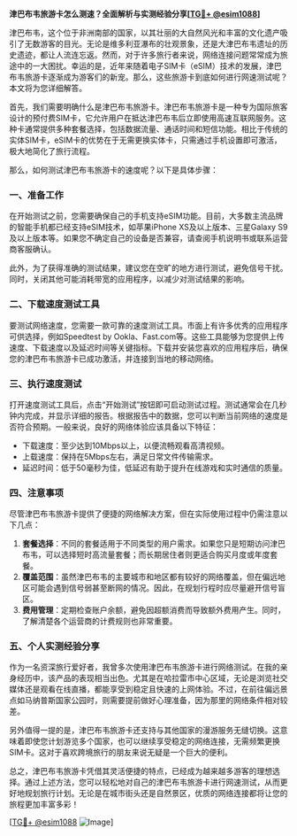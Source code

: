 **津巴布韦旅游卡怎么测速？全面解析与实测经验分享[[TG💪+ @esim1088](https://t.me/s/esim1088)]**

津巴布韦，这个位于非洲南部的国家，以其壮丽的大自然风光和丰富的文化遗产吸引了无数游客的目光。无论是维多利亚瀑布的壮观景象，还是大津巴布韦遗址的历史遗迹，都让人流连忘返。然而，对于许多旅行者来说，网络连接问题常常成为旅途中的一大困扰。幸运的是，近年来随着电子SIM卡（eSIM）技术的发展，津巴布韦旅游卡逐渐成为游客们的新宠。那么，这些旅游卡到底如何进行网速测试呢？本文将为您详细解答。

首先，我们需要明确什么是津巴布韦旅游卡。津巴布韦旅游卡是一种专为国际旅客设计的预付费SIM卡，它允许用户在抵达津巴布韦后立即使用高速互联网服务。这种卡通常提供多种套餐选择，包括数据流量、通话时间和短信功能。相比于传统的实体SIM卡，eSIM卡的优势在于无需更换实体卡，只需通过手机设置即可激活，极大地简化了旅行流程。

那么，如何测试津巴布韦旅游卡的速度呢？以下是具体步骤：

### 一、准备工作

在开始测试之前，您需要确保自己的手机支持eSIM功能。目前，大多数主流品牌的智能手机都已经支持eSIM技术，如苹果iPhone XS及以上版本、三星Galaxy S9及以上版本等。如果您不确定自己的设备是否兼容，请查阅手机说明书或联系运营商客服确认。

此外，为了获得准确的测试结果，建议您在空旷的地方进行测试，避免信号干扰。同时，关闭其他可能消耗带宽的应用程序，以减少对测试结果的影响。

### 二、下载速度测试工具

要测试网络速度，您需要一款可靠的速度测试工具。市面上有许多优秀的应用程序可供选择，例如Speedtest by Ookla、Fast.com等。这些工具能够为您提供上传速度、下载速度以及延迟时间等关键指标。下载并安装您喜欢的应用程序后，确保您的津巴布韦旅游卡已成功激活，并连接到当地的移动网络。

### 三、执行速度测试

打开速度测试工具后，点击“开始测试”按钮即可启动测试过程。测试通常会在几秒钟内完成，并显示详细的报告。根据报告中的数据，您可以判断当前网络的速度是否符合预期。一般来说，良好的网络体验应该具备以下特征：

- 下载速度：至少达到10Mbps以上，以便流畅观看高清视频。
- 上载速度：保持在5Mbps左右，满足日常文件传输需求。
- 延迟时间：低于50毫秒为佳，低延迟有助于提升在线游戏和实时通信的质量。

### 四、注意事项

尽管津巴布韦旅游卡提供了便捷的网络解决方案，但在实际使用过程中仍需注意以下几点：

1. **套餐选择**：不同的套餐适用于不同类型的用户需求。如果您只是短期访问津巴布韦，可以选择短时高流量套餐；而长期居住者则更适合购买月度或年度套餐。
2. **覆盖范围**：虽然津巴布韦的主要城市和地区都有较好的网络覆盖，但在偏远地区可能会遇到信号弱甚至断网的情况。因此，在规划行程时应尽量避开信号盲区。
3. **费用管理**：定期检查账户余额，避免因超额消费而导致额外费用产生。同时，了解清楚各个运营商的计费规则也非常重要。

### 五、个人实测经验分享

作为一名资深旅行爱好者，我曾多次使用津巴布韦旅游卡进行网络测试。在我的亲身经历中，该产品的表现相当出色。尤其是在哈拉雷市中心区域，无论是浏览社交媒体还是观看在线直播，都能享受到稳定且快速的上网体验。不过，在前往偏远景点如马纳普斯国家公园时，则需要提前做好心理准备，因为那里的网络条件相对较差。

另外值得一提的是，津巴布韦旅游卡还支持与其他国家的漫游服务无缝切换。这意味着即使您计划游览多个国家，也可以继续享受稳定的网络连接，无需频繁更换SIM卡。这对于喜欢跨境旅行的朋友来说无疑是一个巨大的便利。

总之，津巴布韦旅游卡凭借其灵活便捷的特点，已经成为越来越多游客的理想选择。通过上述方法，您可以轻松地对自己的津巴布韦旅游卡进行网速测试，从而更好地规划旅行计划。无论是在城市街头还是自然景区，优质的网络连接都将让您的旅程更加丰富多彩！

[[TG💪+ @esim1088](https://t.me/s/esim1088) ![Image](https://i.postimg.cc/4NQfJmqS/Snipaste-2025-05-13-00-14-12.png)]